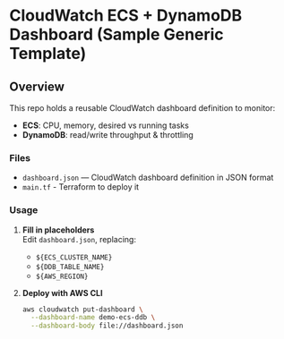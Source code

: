 # CloudWatch ECS + DynamoDB Dashboard (Sample Generic Template)

## Overview
This repo holds a reusable CloudWatch dashboard definition to monitor:
- **ECS**: CPU, memory, desired vs running tasks
- **DynamoDB**: read/write throughput & throttling

### Files
- `dashboard.json` — CloudWatch dashboard definition in JSON format
- `main.tf` - Terraform to deploy it  

### Usage

1. **Fill in placeholders**  
   Edit `dashboard.json`, replacing:
    - `${ECS_CLUSTER_NAME}`
    - `${DDB_TABLE_NAME}`
    - `${AWS_REGION}`


2. **Deploy with AWS CLI**
   ```bash
   aws cloudwatch put-dashboard \
     --dashboard-name demo-ecs-ddb \
     --dashboard-body file://dashboard.json